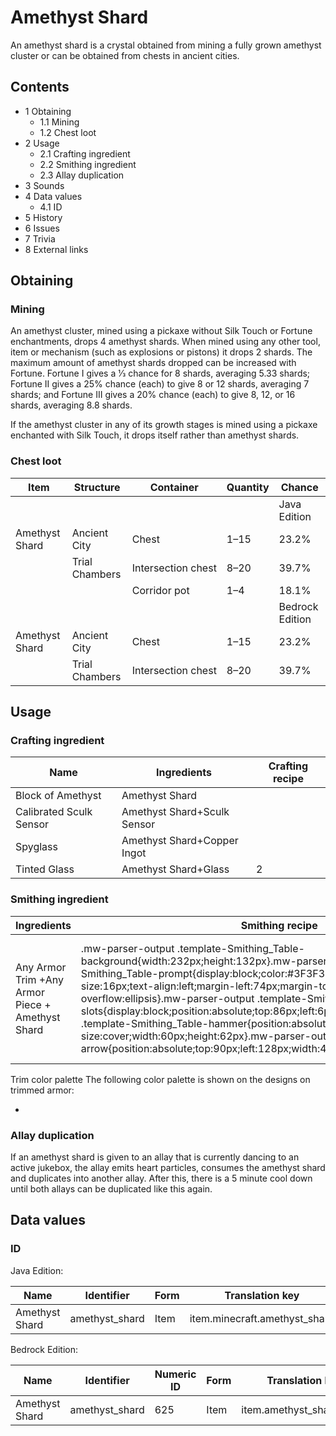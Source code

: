 # Amethyst Shard
An amethyst shard is a crystal obtained from mining a fully grown amethyst cluster or can be obtained from chests in ancient cities.

## Contents
- 1 Obtaining
	- 1.1 Mining
	- 1.2 Chest loot
- 2 Usage
	- 2.1 Crafting ingredient
	- 2.2 Smithing ingredient
	- 2.3 Allay duplication
- 3 Sounds
- 4 Data values
	- 4.1 ID
- 5 History
- 6 Issues
- 7 Trivia
- 8 External links

## Obtaining
### Mining
An amethyst cluster, mined using a pickaxe without Silk Touch or Fortune enchantments, drops 4 amethyst shards. When mined using any other tool, item or mechanism (such as explosions or pistons) it drops 2 shards. The maximum amount of amethyst shards dropped can be increased with Fortune. Fortune I gives a 1⁄3 chance for 8 shards, averaging 5.33 shards; Fortune II gives a 25% chance (each) to give 8 or 12 shards, averaging 7 shards; and Fortune III gives a 20% chance (each) to give 8, 12, or 16 shards, averaging 8.8 shards.

If the amethyst cluster in any of its growth stages is mined using a pickaxe enchanted with Silk Touch, it drops itself rather than amethyst shards.

### Chest loot
| Item           | Structure      | Container          | Quantity | Chance          |
|----------------|----------------|--------------------|----------|-----------------|
|                |                |                    |          | Java Edition    |
| Amethyst Shard | Ancient City   | Chest              | 1–15     | 23.2%           |
|                | Trial Chambers | Intersection chest | 8–20     | 39.7%           |
|                |                | Corridor pot       | 1–4      | 18.1%           |
|                |                |                    |          | Bedrock Edition |
| Amethyst Shard | Ancient City   | Chest              | 1–15     | 23.2%           |
|                | Trial Chambers | Intersection chest | 8–20     | 39.7%           |

## Usage
### Crafting ingredient
| Name                    | Ingredients                 | Crafting recipe |
|-------------------------|-----------------------------|-----------------|
| Block of Amethyst       | Amethyst Shard              |                 |
| Calibrated Sculk Sensor | Amethyst Shard+Sculk Sensor |                 |
| Spyglass                | Amethyst Shard+Copper Ingot |                 |
| Tinted Glass            | Amethyst Shard+Glass        | 2               |

### Smithing ingredient
| Ingredients                                      | Smithing recipe                                                                                                                                                                                                                                                                                                                                                                                                                                                                                                                                                                                                                                           | Description                                                                               |
|--------------------------------------------------|-----------------------------------------------------------------------------------------------------------------------------------------------------------------------------------------------------------------------------------------------------------------------------------------------------------------------------------------------------------------------------------------------------------------------------------------------------------------------------------------------------------------------------------------------------------------------------------------------------------------------------------------------------------|-------------------------------------------------------------------------------------------|
| Any Armor Trim +Any Armor Piece + Amethyst Shard | .mw-parser-output .template-Smithing_Table-background{width:232px;height:132px}.mw-parser-output .template-Smithing_Table-prompt{display:block;color:#3F3F3F;font-family:Minecraft;font-size:16px;text-align:left;margin-left:74px;margin-top:24px;overflow:hidden;text-overflow:ellipsis}.mw-parser-output .template-Smithing_Table-slots{display:block;position:absolute;top:86px;left:6px}.mw-parser-output .template-Smithing_Table-hammer{position:absolute;top:6px;left:6px;background-size:cover;width:60px;height:62px}.mw-parser-output .template-Smithing_Table-arrow{position:absolute;top:90px;left:128px;width:44px;height:30px}Upgrade Gear | All armor types can be used in this recipe;a netherite chestplate is shown as an example. |

Trim color palette
The following color palette is shown on the designs on trimmed armor:

- 

### Allay duplication
If an amethyst shard is given to an allay that is currently dancing to an active jukebox, the allay emits heart particles, consumes the amethyst shard and duplicates into another allay. After this, there is a 5 minute cool down until both allays can be duplicated like this again.

## Data values
### ID
Java Edition:

| Name           | Identifier     | Form | Translation key               |
|----------------|----------------|------|-------------------------------|
| Amethyst Shard | amethyst_shard | Item | item.minecraft.amethyst_shard |

Bedrock Edition:

| Name           | Identifier     | Numeric ID | Form | Translation key          |
|----------------|----------------|------------|------|--------------------------|
| Amethyst Shard | amethyst_shard | 625        | Item | item.amethyst_shard.name |


